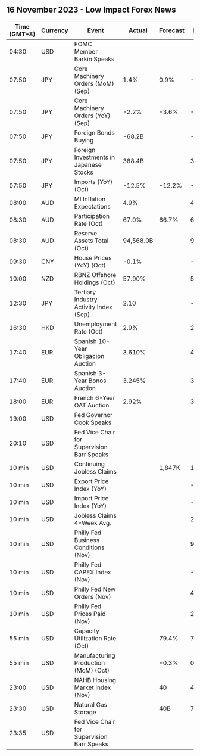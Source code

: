 ## 16 November 2023 - Low Impact Forex News

| Time (GMT+8) | Currency | Event | Actual | Forecast | Previous |
|------|----------|-------|--------|----------|----------|
| 04:30 | USD | FOMC Member Barkin Speaks |  |  |  |
| 07:50 | JPY | Core Machinery Orders (MoM) (Sep) | 1.4% | 0.9% | -0.5% |
| 07:50 | JPY | Core Machinery Orders (YoY) (Sep) | -2.2% | -3.6% | -7.7% |
| 07:50 | JPY | Foreign Bonds Buying | -68.2B |  | -388.2B |
| 07:50 | JPY | Foreign Investments in Japanese Stocks | 388.4B |  | 312.9B |
| 07:50 | JPY | Imports (YoY) (Oct) | -12.5% | -12.2% | -16.6% |
| 08:00 | AUD | MI Inflation Expectations | 4.9% |  | 4.8% |
| 08:30 | AUD | Participation Rate (Oct) | 67.0% | 66.7% | 66.8% |
| 08:30 | AUD | Reserve Assets Total (Oct) | 94,568.0B |  | 93,232.0B |
| 09:30 | CNY | House Prices (YoY) (Oct) | -0.1% |  | -0.1% |
| 10:00 | NZD | RBNZ Offshore Holdings (Oct) | 57.90% |  | 58.50% |
| 12:30 | JPY | Tertiary Industry Activity Index (Sep) | 2.10 |  | -0.90 |
| 16:30 | HKD | Unemployment Rate (Oct) | 2.9% |  | 2.8% |
| 17:40 | EUR | Spanish 10-Year Obligacion Auction | 3.610% |  | 4.067% |
| 17:40 | EUR | Spanish 3-Year Bonos Auction | 3.245% |  | 3.527% |
| 18:00 | EUR | French 6-Year OAT Auction | 2.92% |  | 3.30% |
| 19:00 | USD | Fed Governor Cook Speaks |  |  |  |
| 20:10 | USD | Fed Vice Chair for Supervision Barr Speaks |  |  |  |
| 10 min | USD | Continuing Jobless Claims |  | 1,847K | 1,834K |
| 10 min | USD | Export Price Index (YoY) |  |  | -4.1% |
| 10 min | USD | Import Price Index (YoY) |  |  | -1.7% |
| 10 min | USD | Jobless Claims 4-Week Avg. |  |  | 212.25K |
| 10 min | USD | Philly Fed Business Conditions (Nov) |  |  | 9.2 |
| 10 min | USD | Philly Fed CAPEX Index (Nov) |  |  | -4.80 |
| 10 min | USD | Philly Fed New Orders (Nov) |  |  | 4.4 |
| 10 min | USD | Philly Fed Prices Paid (Nov) |  |  | 23.10 |
| 55 min | USD | Capacity Utilization Rate (Oct) |  | 79.4% | 79.7% |
| 55 min | USD | Manufacturing Production (MoM) (Oct) |  | -0.3% | 0.4% |
| 23:00 | USD | NAHB Housing Market Index (Nov) |  | 40 | 40 |
| 23:30 | USD | Natural Gas Storage |  | 40B | 79B |
| 23:35 | USD | Fed Vice Chair for Supervision Barr Speaks |  |  |  |
